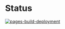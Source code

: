 # Status

[![pages-build-deployment](https://github.com/UltraHub-bot/site/actions/workflows/pages/pages-build-deployment/badge.svg)](https://github.com/UltraHub-bot/site/actions/workflows/pages/pages-build-deployment)
